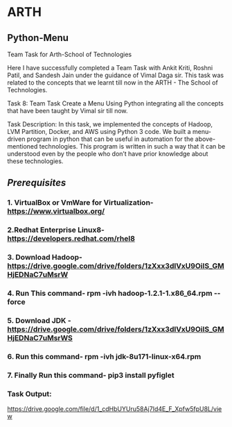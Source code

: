 # ARTH
## Python-Menu
Team Task for Arth-School of Technologies


Here I have successfully completed a Team Task with Ankit Kriti, Roshni Patil, and Sandesh Jain under the guidance of Vimal Daga sir. This task was related to the concepts that we learnt till now in the ARTH - The School of Technologies.

Task 8: Team Task
Create a Menu Using Python integrating all the concepts that have been taught by Vimal sir till now.

Task Description:
In this task, we implemented the concepts of Hadoop, LVM Partition, Docker, and AWS using Python 3 code. 
We built a menu-driven program in python that can be useful in automation for the above-mentioned technologies. This program is written in such a way that it can be understood even by the people who don’t have prior knowledge about these technologies.

##  *Prerequisites*
###  1. VirtualBox or VmWare for Virtualization-https://www.virtualbox.org/
###  2.Redhat Enterprise Linux8-https://developers.redhat.com/rhel8
###  3. Download Hadoop- https://drive.google.com/drive/folders/1zXxx3dlVxU9OilS_GMHjEDNaC7uMsrW
###  4. Run This command- rpm -ivh hadoop-1.2.1-1.x86_64.rpm --force
###  5. Download JDK - https://drive.google.com/drive/folders/1zXxx3dlVxU9OilS_GMHjEDNaC7uMsrWS
###  6. Run this command- rpm -ivh jdk-8u171-linux-x64.rpm
###  7. Finally Run this command- pip3 install pyfiglet

### Task Output:
https://drive.google.com/file/d/1_cdHbUYUru58Aj7Id4E_F_Xpfw5fpU8L/view
